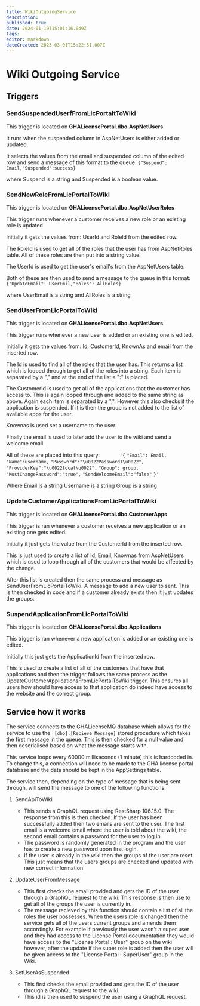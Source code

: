 ```yaml
---
title: WikiOutgoingService
description: 
published: true
date: 2024-01-19T15:01:16.049Z
tags: 
editor: markdown
dateCreated: 2023-03-01T15:22:51.007Z
---
```


# Wiki Outgoing Service


## Triggers
### **SendSuspendedUserfFromLicPortaltToWiki** 
This trigger is located on **GHALicensePortal.dbo.AspNetUsers**.

It runs when the suspended column in AspNetUsers is either added or updated.

It selects the values from the email and suspended column of the edited row and send a message of this format to the queue: 
`{"Suspend": Email,"Suspended":success} `

where Suspend is a string and Suspended is a boolean value.

### **SendNewRoleFromLicPortalToWiki**
This trigger is located on **GHALicensePortal.dbo.AspNetUserRoles**

This trigger runs whenever a customer receives a new role or an existing role is updated

Initially it gets the values from: UserId and RoleId from the edited row.

The RoleId is used to get all of the roles that the user has from AspNetRoles table. All of these roles are then put into a string value. 

The UserId is used to get the user's email's from the AspNetUsers table. 

Both of these are then used to send a message to the queue in this format:
`{"UpdateEmail": UserEmil,"Roles": AllRoles}`

where UserEmail is a string and AllRoles is a string

### **SendUserFromLicPortalToWiki**
This trigger is located on **GHALicensePortal.dbo.AspNetUsers**

This trigger runs whenever a new user is added or an existing one is edited.

Initially it gets the values from: Id, CustomerId, KnownAs and email from the inserted row.

The Id is used to find all of the roles that the user has. This returns a list which is looped through to get all of the roles into a string. Each item is separated by a "," and at the end of the list a ":" is placed.

The CustomerId is used to get all of the applications that the customer has access to. This is again looped through and added to the same string as above. Again each item is separated by a ",". However this also checks if the application is suspended. If it is then the group is not added to the list of available apps for the user.

Knownas is used set a username to the user.

Finally the email is used to later add the user to the wiki and send a welcome email.

All of these are placed into this query:
`		'{`
          `"Email": Email, `
          `"Name":username,`
          `"Password":"\u0022Password1\u0022",`
          `"ProviderKey":"\u0022local\u0022",`
          `"Group": group,`
          `"MustChangePassword":"true",`
          `"SendWelcomeEmail":"false"`
		`}'`
         
Where Email is a string
Username is a string
Group is a string 
          
### **UpdateCustomerApplicationsFromLicPortalToWiki**
This trigger is located on **GHALicensePortal.dbo.CustomerApps**  

This trigger is ran whenever a customer receives a new application or an existing one gets edited. 

Initially it just gets the value from the CustomerId from the inserted row.

This is just used to create a list of Id, Email, Knownas from AspNetUsers which is used to loop through all of the customers that would be affected by the change. 

After this list is created then the same process and message as SendUserFromLicPortalToWiki. A message to add a new user to sent. This is then checked in code and if a customer already exists then it just updates the groups.



### **SuspendApplicationFromLicPortalToWiki**
This trigger is located on **GHALicensePortal.dbo.Applications**

This trigger is ran whenever a new application is added or an existing one is edited. 

Initially this just gets the ApplicationId from the inserted row. 

This is used to create a list of all of the customers that have that applications and then the trigger follows the same process as the UpdateCustomerApplicationsFromLicPortalToWiki trigger. This ensures all users how should have access to that application do indeed have access to the website and the correct group.	


## Service how it works

The service connects to the GHALicenseMQ database which allows for the service to use the ` [dbo].[Recieve_Message]` stored procedure which takes the first message in the queue. This is then checked for a null value and then deserialised based on what the message starts with. 

This service loops every 60000 milliseconds (1 minute) this is hardcoded in. To change this, a connection will need to be made to the GHA license portal database and the data should be kept in the AppSettings table.

The service then, depending on the type of message that is being sent through, will send the message to one of the following functions:

1. SendApiToWiki 
	- This sends a GraphQL request using RestSharp 106.15.0. The response from this is then checked. If the user has been successfully added then two emails are sent to the user. The first email is a welcome email where the user is told about the wiki, the second email contains a password for the user to log in. 
	- The password is randomly generated in the program and the user has to create a new password upon first login. 
	- If the user is already in the wiki then the groups of the user are reset. This just means that the users groups are checked and updated with new correct information
  
2. UpdateUserFromMessage
	- This first checks the email provided and gets the ID of the user through a GraphQL request to the wiki. This response is then use to get all of the groups the user is currently in.
	- The message recieved by this function should contain a list of all the roles the user possesses. When the users role is changed then the service gets all of the users current groups and amends them accordingly. For example if previously the user wasn't a super user and they had access to the License Portal documentation they would have access to the "License Portal : User" group on the wiki however, after the update if the super role is added then the user will be given access to the "License Portal : SuperUser" group in the Wiki. 

3. SetUserAsSuspended
	- This first checks the email provided and gets the ID of the user through a GraphQL request to the wiki.
	- This id is then used to suspend the user using a GraphQL request. 
